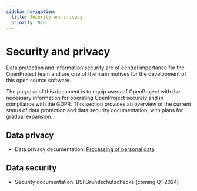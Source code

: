 ```yaml
---
sidebar_navigation:
  title: Security and privacy
  priority: 920
---
```


# Security and privacy

Data protection and information security are of central importance for the OpenProject team and are one of the main motives for the development of  this open source software.

The purpose of this document is to equip users of OpenProject with the  necessary information for operating OpenProject securely and in  compliance with the GDPR. This section provides an overview of the  current status of data protection and data security documentation, with  plans for gradual expansion.

## Data privacy

* Data privacy documentation: [Processing of personal data](./processing-of-personal-data/)

## Data security

* Security documentation: BSI Grundschutzchecks (coming Q1 2024)
